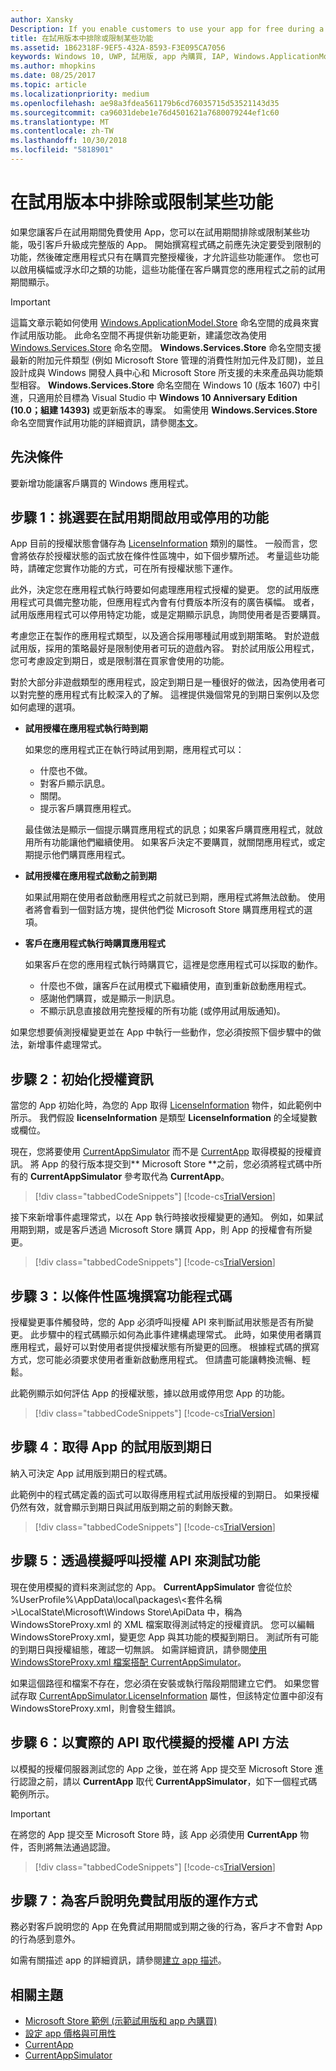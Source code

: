 ```yaml
---
author: Xansky
Description: If you enable customers to use your app for free during a trial period, you can entice your customers to upgrade to the full version of your app by excluding or limiting some features during the trial period.
title: 在試用版本中排除或限制某些功能
ms.assetid: 1B62318F-9EF5-432A-8593-F3E095CA7056
keywords: Windows 10, UWP, 試用版, app 內購買, IAP, Windows.ApplicationModel.Store
ms.author: mhopkins
ms.date: 08/25/2017
ms.topic: article
ms.localizationpriority: medium
ms.openlocfilehash: ae98a3fdea561179b6cd76035715d53521143d35
ms.sourcegitcommit: ca96031debe1e76d4501621a7680079244ef1c60
ms.translationtype: MT
ms.contentlocale: zh-TW
ms.lasthandoff: 10/30/2018
ms.locfileid: "5818901"
---
```

# <a name="exclude-or-limit-features-in-a-trial-version"></a>在試用版本中排除或限制某些功能

如果您讓客戶在試用期間免費使用 App，您可以在試用期間排除或限制某些功能，吸引客戶升級成完整版的 App。 開始撰寫程式碼之前應先決定要受到限制的功能，然後確定應用程式只有在購買完整授權後，才允許這些功能運作。 您也可以啟用橫幅或浮水印之類的功能，這些功能僅在客戶購買您的應用程式之前的試用期間顯示。

> [!IMPORTANT]
> 這篇文章示範如何使用 [Windows.ApplicationModel.Store](https://msdn.microsoft.com/library/windows/apps/windows.applicationmodel.store.aspx) 命名空間的成員來實作試用版功能。 此命名空間不再提供新功能更新，建議您改為使用 [Windows.Services.Store](https://msdn.microsoft.com/library/windows/apps/windows.services.store.aspx) 命名空間。 **Windows.Services.Store** 命名空間支援最新的附加元件類型 (例如 Microsoft Store 管理的消費性附加元件及訂閱)，並且設計成與 Windows 開發人員中心和 Microsoft Store 所支援的未來產品與功能類型相容。 **Windows.Services.Store** 命名空間在 Windows 10 (版本 1607) 中引進，只適用於目標為 Visual Studio 中 **Windows 10 Anniversary Edition (10.0；組建 14393)** 或更新版本的專案。 如需使用 **Windows.Services.Store** 命名空間實作試用功能的詳細資訊，請參閱[本文](implement-a-trial-version-of-your-app.md)。

## <a name="prerequisites"></a>先決條件

要新增功能讓客戶購買的 Windows 應用程式。

## <a name="step-1-pick-the-features-you-want-to-enable-or-disable-during-the-trial-period"></a>步驟 1：挑選要在試用期間啟用或停用的功能

App 目前的授權狀態會儲存為 [LicenseInformation](https://msdn.microsoft.com/library/windows/apps/br225157) 類別的屬性。 一般而言，您會將依存於授權狀態的函式放在條件性區塊中，如下個步驟所述。 考量這些功能時，請確定您實作功能的方式，可在所有授權狀態下運作。

此外，決定您在應用程式執行時要如何處理應用程式授權的變更。 您的試用版應用程式可具備完整功能，但應用程式內會有付費版本所沒有的廣告橫幅。 或者，試用版應用程式可以停用特定功能，或是定期顯示訊息，詢問使用者是否要購買。

考慮您正在製作的應用程式類型，以及適合採用哪種試用或到期策略。 對於遊戲試用版，採用的策略最好是限制使用者可玩的遊戲內容。 對於試用版公用程式，您可考慮設定到期日，或是限制潛在買家會使用的功能。

對於大部分非遊戲類型的應用程式，設定到期日是一種很好的做法，因為使用者可以對完整的應用程式有比較深入的了解。 這裡提供幾個常見的到期日案例以及您如何處理的選項。

-   **試用授權在應用程式執行時到期**

    如果您的應用程式正在執行時試用到期，應用程式可以：

    -   什麼也不做。
    -   對客戶顯示訊息。
    -   關閉。
    -   提示客戶購買應用程式。

    最佳做法是顯示一個提示購買應用程式的訊息；如果客戶購買應用程式，就啟用所有功能讓他們繼續使用。 如果客戶決定不要購買，就關閉應用程式，或定期提示他們購買應用程式。

-   **試用授權在應用程式啟動之前到期**

    如果試用期在使用者啟動應用程式之前就已到期，應用程式將無法啟動。 使用者將會看到一個對話方塊，提供他們從 Microsoft Store 購買應用程式的選項。

-   **客戶在應用程式執行時購買應用程式**

    如果客戶在您的應用程式執行時購買它，這裡是您應用程式可以採取的動作。

    -   什麼也不做，讓客戶在試用模式下繼續使用，直到重新啟動應用程式。
    -   感謝他們購買，或是顯示一則訊息。
    -   不顯示訊息直接啟用完整授權的所有功能 (或停用試用版通知)。

如果您想要偵測授權變更並在 App 中執行一些動作，您必須按照下個步驟中的做法，新增事件處理常式。

## <a name="step-2-initialize-the-license-info"></a>步驟 2：初始化授權資訊

當您的 App 初始化時，為您的 App 取得 [LicenseInformation](https://msdn.microsoft.com/library/windows/apps/br225157) 物件，如此範例中所示。 我們假設 **licenseInformation** 是類型 **LicenseInformation** 的全域變數或欄位。

現在，您將要使用 [CurrentAppSimulator](https://msdn.microsoft.com/library/windows/apps/hh779766) 而不是 [CurrentApp](https://msdn.microsoft.com/library/windows/apps/hh779765) 取得模擬的授權資訊。 將 App 的發行版本提交到** Microsoft Store **之前，您必須將程式碼中所有的 **CurrentAppSimulator** 參考取代為 **CurrentApp**。

> [!div class="tabbedCodeSnippets"]
[!code-cs[TrialVersion](./code/InAppPurchasesAndLicenses/cs/TrialVersion.cs#InitializeLicenseTest)]

接下來新增事件處理常式，以在 App 執行時接收授權變更的通知。 例如，如果試用期到期，或是客戶透過 Microsoft Store 購買 App，則 App 的授權會有所變更。

> [!div class="tabbedCodeSnippets"]
[!code-cs[TrialVersion](./code/InAppPurchasesAndLicenses/cs/TrialVersion.cs#InitializeLicenseTestWithEvent)]

## <a name="step-3-code-the-features-in-conditional-blocks"></a>步驟 3：以條件性區塊撰寫功能程式碼

授權變更事件觸發時，您的 App 必須呼叫授權 API 來判斷試用狀態是否有所變更。 此步驟中的程式碼顯示如何為此事件建構處理常式。 此時，如果使用者購買應用程式，最好可以對使用者提供授權狀態有所變更的回應。 根據程式碼的撰寫方式，您可能必須要求使用者重新啟動應用程式。 但請盡可能讓轉換流暢、輕鬆。

此範例顯示如何評估 App 的授權狀態，據以啟用或停用您 App 的功能。

> [!div class="tabbedCodeSnippets"]
[!code-cs[TrialVersion](./code/InAppPurchasesAndLicenses/cs/TrialVersion.cs#ReloadLicense)]

## <a name="step-4-get-an-apps-trial-expiration-date"></a>步驟 4：取得 App 的試用版到期日

納入可決定 App 試用版到期日的程式碼。

此範例中的程式碼定義的函式可以取得應用程式試用版授權的到期日。 如果授權仍然有效，就會顯示到期日與試用版到期之前的剩餘天數。

> [!div class="tabbedCodeSnippets"]
[!code-cs[TrialVersion](./code/InAppPurchasesAndLicenses/cs/TrialVersion.cs#DisplayTrialVersionExpirationTime)]

## <a name="step-5-test-the-features-using-simulated-calls-to-the-license-api"></a>步驟 5：透過模擬呼叫授權 API 來測試功能

現在使用模擬的資料來測試您的 App。 **CurrentAppSimulator** 會從位於 %UserProfile%\\AppData\\local\\packages\\&lt;套件名稱&gt;\\LocalState\\Microsoft\\Windows Store\\ApiData 中，稱為 WindowsStoreProxy.xml 的 XML 檔案取得測試特定的授權資訊。 您可以編輯 WindowsStoreProxy.xml，變更您 App 與其功能的模擬到期日。 測試所有可能的到期日與授權組態，確認一切無誤。 如需詳細資訊，請參閱[使用 WindowsStoreProxy.xml 檔案搭配 CurrentAppSimulator](in-app-purchases-and-trials-using-the-windows-applicationmodel-store-namespace.md#proxy)。

如果這個路徑和檔案不存在，您必須在安裝或執行階段期間建立它們。 如果您嘗試存取 [CurrentAppSimulator.LicenseInformation](https://docs.microsoft.com/uwp/api/windows.applicationmodel.store.currentappsimulator.licenseinformation) 屬性，但該特定位置中卻沒有 WindowsStoreProxy.xml，則會發生錯誤。

## <a name="step-6-replace-the-simulated-license-api-methods-with-the-actual-api"></a>步驟 6：以實際的 API 取代模擬的授權 API 方法

以模擬的授權伺服器測試您的 App 之後，並在將 App 提交至 Microsoft Store 進行認證之前，請以 **CurrentApp** 取代 **CurrentAppSimulator**，如下一個程式碼範例所示。

> [!IMPORTANT]
> 在將您的 App 提交至 Microsoft Store 時，該 App 必須使用 **CurrentApp** 物件，否則將無法通過認證。

> [!div class="tabbedCodeSnippets"]
[!code-cs[TrialVersion](./code/InAppPurchasesAndLicenses/cs/TrialVersion.cs#InitializeLicenseRetailWithEvent)]

## <a name="step-7-describe-how-the-free-trial-works-to-your-customers"></a>步驟 7：為客戶說明免費試用版的運作方式

務必對客戶說明您的 App 在免費試用期間或到期之後的行為，客戶才不會對 App 的行為感到意外。

如需有關描述 app 的詳細資訊，請參閱[建立 app 描述](https://msdn.microsoft.com/library/windows/apps/mt148529)。

## <a name="related-topics"></a>相關主題

* [Microsoft Store 範例 (示範試用版和 app 內購買)](https://github.com/Microsoft/Windows-universal-samples/tree/win10-1507/Samples/Store)
* [設定 app 價格與可用性](https://msdn.microsoft.com/library/windows/apps/mt148548)
* [CurrentApp](https://msdn.microsoft.com/library/windows/apps/hh779765)
* [CurrentAppSimulator](https://msdn.microsoft.com/library/windows/apps/hh779766)
 

 
